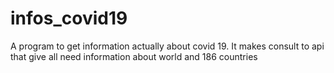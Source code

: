 # infos_covid19
A program to get information actually about covid 19. It makes consult to api that give all need information about world and 186 countries

